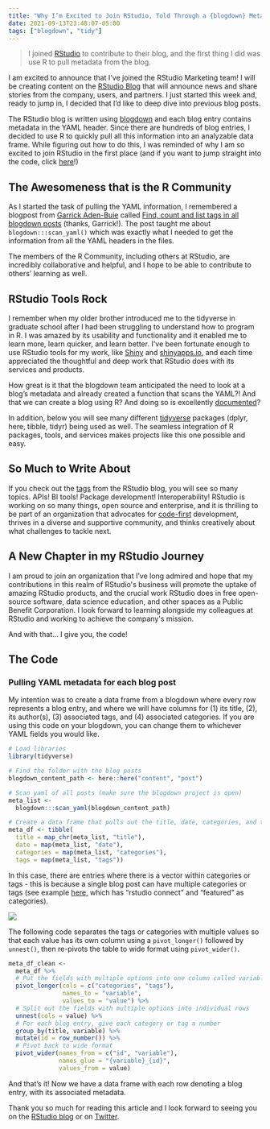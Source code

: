 ```yaml
---
title: "Why I’m Excited to Join RStudio, Told Through a {blogdown} Metadata Project"
date: 2021-09-13T23:48:07-05:00
tags: ["blogdown", "tidy"]
---
```


> I joined [RStudio](https://www.rstudio.com) to contribute to their blog, and the first thing I did was use R to pull metadata from the blog.

<!--more-->

I am excited to announce that I've joined the RStudio Marketing team! I will be creating content on the [RStudio Blog](https://blog.rstudio.com/) that will announce news and share stories from the company, users, and partners. I just started this week and, ready to jump in, I decided that I’d like to deep dive into previous blog posts.

The RStudio blog is written using [blogdown](https://bookdown.org/yihui/blogdown/) and each blog entry contains metadata in the YAML header. Since there are hundreds of blog entries, I decided to use R to quickly pull all this information into an analyzable data frame. While figuring out how to do this, I was reminded of why I am so excited to join RStudio in the first place (and if you want to jump straight into the code, click [here](#the-code)!)

## The Awesomeness that is the R Community

As I started the task of pulling the YAML information, I remembered a blogpost from [Garrick Aden-Buie](https://twitter.com/grrrck) called [Find, count and list tags in all blogdown posts](https://www.garrickadenbuie.com/blog/find-blogdown-tags/) (thanks, Garrick!). The post taught me about `blogdown:::scan_yaml()` which was exactly what I needed to get the information from all the YAML headers in the files.

The members of the R Community, including others at RStudio, are incredibly collaborative and helpful, and I hope to be able to contribute to others’ learning as well.

## RStudio Tools Rock

I remember when my older brother introduced me to the tidyverse in graduate school after I had been struggling to understand how to program in R. I was amazed by its usability and functionality and it enabled me to learn more, learn quicker, and learn better. I've been fortunate enough to use RStudio tools for my work, like [Shiny](https://shiny.rstudio.com/) and [shinyapps.io](https://www.shinyapps.io/), and each time appreciated the thoughtful and deep work that RStudio does with its services and products. 

How great is it that the blogdown team anticipated the need to look at a blog’s metadata and already created a function that scans the YAML?! And that we can create a blog using R? And doing so is excellently [documented](https://bookdown.org/yihui/blogdown/)?

In addition, below you will see many different [tidyverse](https://www.tidyverse.org/) packages (dplyr, here, tibble, tidyr) being used as well. The seamless integration of R packages, tools, and services makes projects like this one possible and easy.

## So Much to Write About

If you check out the [tags](https://blog.rstudio.com/tags/) from the RStudio blog, you will see so many topics. APIs! BI tools! Package development! Interoperability! RStudio is working on so many things, open source and enterprise, and it is thrilling to be part of an organization that advocates for [code-first](https://blog.rstudio.com/2021/05/12/code-first-data-science-for-the-enterprise2/) development, thrives in a diverse and supportive community, and thinks creatively about what challenges to tackle next.

## A New Chapter in my RStudio Journey

I am proud to join an organization that I’ve long admired and hope that my contributions in this realm of RStudio's business will promote the uptake of amazing RStudio products, and the crucial work RStudio does in free open-source software, data science education, and other spaces as a Public Benefit Corporation. I look forward to learning alongside my colleagues at RStudio and working to achieve the company's mission.

And with that… I give you, the code!

## The Code

### Pulling YAML metadata for each blog post

My intention was to create a data frame from a blogdown where every row represents a blog entry, and where we will have columns for (1) its title, (2), its author(s), (3) associated tags, and (4) associated categories. If you are using this code on your blogdown, you can change them to whichever YAML fields you would like.


```r
# Load libraries
library(tidyverse)

# Find the folder with the blog posts
blogdown_content_path <- here::here("content", "post")

# Scan yaml of all posts (make sure the blogdown project is open)
meta_list <-
  blogdown:::scan_yaml(blogdown_content_path)

# Create a data frame that pulls out the title, date, categories, and tags for each entry
meta_df <- tibble(
  title = map_chr(meta_list, "title"),
  date = map(meta_list, "date"),
  categories = map(meta_list, "categories"),
  tags = map(meta_list, "tags"))
```

In this case, there are entries where there is a vector within categories or tags - this is because a single blog post can have multiple categories or tags (see example [here](https://blog.rstudio.com/2021/08/30/rstudio-connect-2021-08-custom-branding/), which has “rstudio connect” and “featured” as categories).

![](https://ivelasq.rbind.io/images/cells.png)

The following code separates the tags or categories with multiple values so that each value has its own column using a `pivot_longer()` followed by `unnest()`, then re-pivots the table to wide format using `pivot_wider()`.


```r
meta_df_clean <-
  meta_df %>%
  # Put the fields with multiple options into one column called variable
  pivot_longer(cols = c("categories", "tags"),
               names_to = "variable",
               values_to = "value") %>%
  # Split out the fields with multiple options into individual rows
  unnest(cols = value) %>%
  # For each blog entry, give each category or tag a number
  group_by(title, variable) %>%
  mutate(id = row_number()) %>%
  # Pivot back to wide format
  pivot_wider(names_from = c("id", "variable"),
              names_glue = "{variable}_{id}",
              values_from = value)
```

And that’s it! Now we have a data frame with each row denoting a blog entry, with its associated metadata.

Thank you so much for reading this article and I look forward to seeing you on the [RStudio blog](https://blog.rstudio.com) or on [Twitter](https://twitter.com/ivelasq3).
